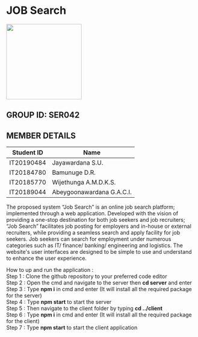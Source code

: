 <h1><b>JOB Search</b></h1>
<img src="https://firebasestorage.googleapis.com/v0/b/moon-cinema-rest-api.appspot.com/o/Application%20Content%2FSPMLogo.png?alt=media&token=284d29ac-cca6-4603-95c4-2e87d0203576" style="width:200px"/>

<h2><b>GROUP ID: </b> SER042</h2>
<h2><b>MEMBER DETAILS</b></h2>

| Student ID | Name                     |
|------------|--------------------------|
| IT20190484 | Jayawardana S.U.         |
| IT20184780 | Bamunuge D.R.            |
| IT20185770 | Wijethunga A.M.D.K.S.    |
| IT20189044 | Abeygoonawardana G.A.C.I.|

The proposed system “Job Search” is an online job search platform; implemented through a web application. Developed with the vision of providing a one-stop destination for both job seekers and job recruiters; “Job Search” facilitates job posting for employers and in-house or external recruiters, while providing a seamless search and apply facility for job seekers. Job seekers can search for employment under numerous categories such as IT/ finance/ banking/ engineering and logistics. The website's user interfaces are designed to be simple to use and understand to enhance the user experience.

How to up and run the application : <br/>
Step 1 : Clone the github repository to your preferred code editor <br/>
Step 2 : Open the cmd and navigate to the server then <b>cd server</b> and enter <br/>
Step 3 : Type <b>npm i</b> in cmd and enter (It will install all the required package for the server) <br/>
Step 4 : Type <b>npm start</b> to start the server <br/>
Step 5 : Then navigate to the client folder by typing <b>cd ../client</b> <br/>
Step 6 : Type <b>npm i</b> in cmd and enter (It will install all the required package for the client) <br/>
Step 7 : Type <b>npm start</b> to start the client application <br/>
